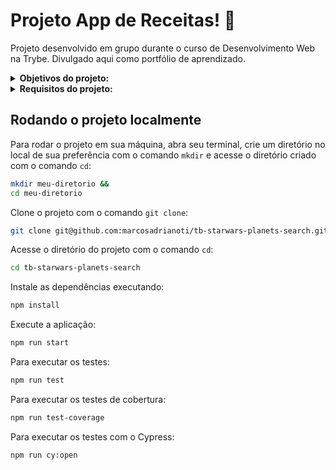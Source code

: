 # Projeto App de Receitas! :cake:
Projeto desenvolvido em grupo durante o curso de Desenvolvimento Web na Trybe. Divulgado aqui como portfólio de aprendizado.

<details>
<summary><strong>Objetivos do projeto:</strong></summary>

  * Desenvolver um app de receitas, utilizando o que há de mais moderno dentro do ecossistema `React`: _Hooks_ e _Context API_. Nele será possível: ver, buscar, filtrar, favoritar e acompanhar o progresso de preparação de receitas de comidas e bebidas. ⚠️ A base de dados serão 2 APIs distintas, uma para comidas e outra para bebidas.
  * Verificar se eu era capaz de:
    * Utilizar `Redux` para gerenciar estado.
    * Utilizar a biblioteca `React-Redux`.
    * Utilizar a `Context API` do `React` para gerenciar estado.
    * Utilizar o `React Hook useState`.
    * Utilizar o `React Hook useContext`.
    * Utilizar o `React Hook useEffect`.
    * Criar `Hooks` customizados.
</details>
<details>
<summary><strong> Requisitos do projeto:</strong></summary>

  * Desenvolver os testes unitários de maneira que a cobertura seja de, no mínimo, 90%.
  * Criar todos os elementos que devem respeitar os atributos descritos no protótipo para a tela de login.
  * Desenvolver a tela de maneira que a pessoa consiga escrever seu email no input de email e sua senha no input de senha.
  * Desenvolver a tela de maneira que o formulário só seja válido após um email válido e uma senha de mais de 6 caracteres serem preenchidos.
  * Após a submissão do formulário, salvar no localStorage o e-mail da pessoa usuária na chave `user`.
  * Redirecionar a pessoa usuária para a tela principal de receitas de comidas após a submissão e validação com sucesso do login.
  * Implementar o header de acordo com a necessidade de cada tela.
  * Redirecionar a pessoa usuária para a tela de perfil ao clicar no botão de perfil.
  * Desenvolver o botão de busca que, ao ser clicado, a barra de busca deve aparecer. O mesmo serve para escondê-la.
  * Implementar os elementos da barra de busca respeitando os atributos descritos no protótipo.
  * Implementar 3 radio buttons na barra de busca: Ingredient, Name e First letter.
  * Buscar na API de comidas caso a pessoa esteja na página de comidas, e na API de bebidas caso esteja na de bebidas.
  * Redirecionar para a tela de detalhes da receita caso apenas uma receita seja encontrada, com o ID da mesma na URL.
  * Caso a busca retorne mais de uma receita, renderizar as 12 primeiras encontradas, exibindo a imagem e o nome de cada uma.
  * Exibir um `alert` caso nenhuma receita seja encontrada.
  * Implementar o menu inferior posicionando-o de forma fixa e contendo 2 ícones: um para comidas e outro para bebidas.
  * Exibir o menu inferior apenas nas telas indicadas pelo protótipo.
  * Redirecionar a pessoa usuária para a tela correta ao clicar em cada ícone no menu inferior.
  * Carreguar as 12 primeiras receitas de comidas ou bebidas, uma em cada card.
  * Implementar os botões de categoria para serem utilizados como filtro.
  * Implementar o filtro das receitas por meio da API ao clicar no filtro de categoria.
  * Implementar o filtro como um toggle, o qual se for selecionado novamente, o app deve retornar as receitas sem nenhum filtro.
  * Redirecionar a pessoa usuária ao clicar no card para a tela de detalhes, que deve mudar a rota e conter o id da receita na URL.
  * Realizar uma request para a API passando o `id` da receita que deve estar disponível nos parâmetros da URL.
  * Desenvolver a tela de modo que contenha uma imagem da receita, o título, a categoria em caso de comidas e se é ou não alcoólico em caso de bebidas, uma lista de ingredientes seguidos pelas quantidades, instruções, um vídeo do youtube incorporado e recomendações.
  * Implementar as recomendações. Para receitas de comida, a recomendação deverá ser bebida, já para as receitas de bebida a recomendação deverá ser comida.
  * Implementar os 6 cards de recomendação, mostrando apenas 2. O scroll é horizontal, similar a um `carousel`.
  * Desenvolver um botão de nome "Start Recipe" que deve ficar fixo na parte de baixo da tela o tempo todo.
  * Implementar a solução de forma que, caso a receita já tenha sido feita, o botão "Start Recipe" desapareça.
  * Implementar a solução de modo que, caso a receita tenha sido iniciada mas não finalizada, o texto do botão deve ser "Continue Recipe".
  * Redirecionar a pessoa usuária caso o botão "Start Recipe" seja clicado, a rota deve mudar para a tela de receita em progresso.
  * Implementar um botão de compartilhar e um de favoritar a receita.
  * Implementar a solução de forma que, ao clicar no botão de compartilhar, o link da receita dentro do app deve ser copiado para o clipboard e uma mensagem avisando que o link foi copiado deve aparecer.
  * Salvar as receitas favoritas no `localStorage` na chave `favoriteRecipes`.
  * Implementar o ícone do coração (favorito) de modo que: deve vir preenchido caso a receita esteja favoritada e "despreenchido" caso contrário.
  * Implementar a lógica no botão de favoritar. Caso seja clicado, o ícone do coração deve mudar seu estado atual, caso esteja preenchido deve mudar para "despreenchido" e vice-versa.
  * Desenvolver a tela de modo que contenha uma imagem da receita, o título, a categoria em caso de comidas e se é ou não alcoólico em caso de bebidas, uma lista de ingredientes com suas respectivas quantidades e instruções.
  * Desenvolver um checkbox para cada item da lista de ingredientes.
  * Implementar uma lógica que ao clicar no checkbox de um ingrediente, o nome dele deve ser "riscado" da lista.
  * Salvar o estado do progresso, que deve ser mantido caso a pessoa atualize a página ou volte para a mesma receita.
  * Desenvolver a lógica de favoritar e compartilhar. A lógica da tela de detalhes de uma receita se aplica aqui.
  * Implementar a solução de modo que o botão de finalizar receita ("Finish Recipe") só pode estar habilitado quando todos os ingredientes estiverem _"checkados"_ (marcados).
  * Redirecionar a pessoa usuária após clicar no botão de finalizar receita ("Finish Recipe"), para a página de receitas feitas, cuja rota deve ser `/done-recipes`.
  * Implementar os elementos da tela de receitas feitas respeitando os atributos descritos no protótipo.
  * Desenvolver a tela de modo que, caso a receita do card seja uma comida, ela deve possuir: a foto da receita, nome, categoria, nacionalidade, a data em que a pessoa fez a receita, as 2 primeiras tags retornadas pela API e um botão de compartilhar.
  * Desenvolver a tela de maneira que, caso a receita do card seja uma bebida, ela deve possuir: a foto da receita, o nome, se é alcoólica, a data em que a pessoa fez a receita e um botão de compartilhar.
  * Desenvolver a solução de modo que o botão de compartilhar deve copiar a URL da tela de detalhes da receita para o clipboard.
  * Implementar 2 botões que filtram as receitas por comida ou bebida e um terceiro que remove todos os filtros.
  * Redirecionar para a tela de detalhes da receita caso seja clicado na foto ou no nome da receita.
  * Implementar os elementos da tela de receitas favoritas (cumulativo com os atributos em comum com a tela de receitas feitas), respeitando os atributos descritos no protótipo.
  * Desenvolver a tela de modo que, caso a receita do card seja uma comida, ela deve possuir: a foto da receita, nome, categoria, nacionalidade, um botão de compartilhar e um de "desfavoritar".
  * Desenvolver a tela de modo que, caso a receita do card seja uma bebida, ela deve possuir: a foto da receita, nome, se é alcoólica ou não, um botão de compartilhar e um de "desfavoritar".
  * Desenvolver a solução de modo que o botão de compartilhar deve copiar a URL da tela de detalhes da receita para o clipboard.
  * Desenvolver a solução de modo que o botão de "desfavoritar" deve remover a receita da lista de receitas favoritas do `localStorage` e da tela.
  * Implementar 2 botões que filtram as receitas por comida ou bebida e um terceiro que remove todos os filtros.
  * Redirecionar a pessoa usuária ao clicar na foto ou no nome da receita, a rota deve mudar para a tela de detalhes daquela receita.
  * Implementar os elementos da tela de perfil respeitando os atributos descritos no protótipo.
  * Implementar a solução de maneira que o e-mail da pessoa usuária deve estar visível.
  * Implementar 3 botões: um de nome "Done Recipes", um de nome "Favorite Recipes" e um de nome "Logout".
  * Redirecionar a pessoa usuária que, ao clicar no botão de "Done Recipes", a rota deve mudar para a tela de receitas feitas.
  * Redirecionar a pessoa usuária que, ao clicar no botão de "Favorite Recipes", a rota deve mudar para a tela de receitas favoritas.
  * Redirecionar a pessoa usuária que ao clicar no botão de "Logout", o `localStorage` deve ser limpo e a rota deve mudar para a tela de login.
</details>
  
## Rodando o projeto localmente

Para rodar o projeto em sua máquina, abra seu terminal, crie um diretório no local de sua preferência com o comando `mkdir` e acesse o diretório criado com o comando `cd`:

```bash
mkdir meu-diretorio &&
cd meu-diretorio
```

Clone o projeto com o comando `git clone`:

```bash
git clone git@github.com:marcosadrianoti/tb-starwars-planets-search.git
```

Acesse o diretório do projeto com o comando `cd`:

```bash
cd tb-starwars-planets-search
```

Instale as dependências executando:

```bash
npm install
```

Execute a aplicação:

```bash
npm run start
```

Para executar os testes:

```bash
npm run test
```

Para executar os testes de cobertura:

```bash
npm run test-coverage
```
Para executar os testes com o Cypress:

```bash
npm run cy:open
```
